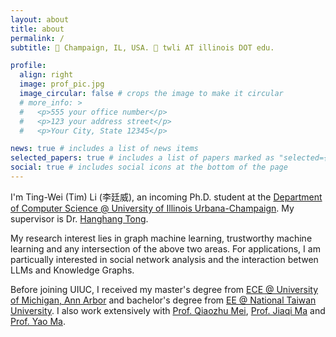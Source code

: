 ```yaml
---
layout: about
title: about
permalink: /
subtitle: 📍 Champaign, IL, USA. 📧 twli AT illinois DOT edu.

profile:
  align: right
  image: prof_pic.jpg
  image_circular: false # crops the image to make it circular
  # more_info: >
  #   <p>555 your office number</p>
  #   <p>123 your address street</p>
  #   <p>Your City, State 12345</p>

news: true # includes a list of news items
selected_papers: true # includes a list of papers marked as "selected={true}"
social: true # includes social icons at the bottom of the page
---
```


I'm Ting-Wei (Tim) Li (李廷威), an incoming Ph.D. student at the [Department of Computer Science @ University of Illinois Urbana-Champaign](https://cs.illinois.edu/). My supervisor is Dr. [Hanghang Tong](http://tonghanghang.org/). 

My research interest lies in graph machine learning, trustworthy machine learning and any intersection of the above two areas. For applications, I am particually interested in social network analysis and the interaction betwen LLMs and Knowledge Graphs.

Before joining UIUC, I received my master's degree from [ECE @ University of Michigan, Ann Arbor](https://ece.engin.umich.edu/) and bachelor's degree from [EE @ National Taiwan University](https://web.ee.ntu.edu.tw/eng/index.php). I also work extensively with [Prof. Qiaozhu Mei](https://websites.umich.edu/~qmei/), [Prof. Jiaqi Ma](https://jiaqima.github.io/) and [Prof. Yao Ma](https://yaoma24.github.io/).

<!-- Put your address / P.O. box / other info right below your picture. You can also disable any of these elements by editing `profile` property of the YAML header of your `_pages/about.md`. Edit `_bibliography/papers.bib` and Jekyll will render your [publications page](/al-folio/publications/) automatically.

Link to your social media connections, too. This theme is set up to use [Font Awesome icons](https://fontawesome.com/) and [Academicons](https://jpswalsh.github.io/academicons/), like the ones below. Add your Facebook, Twitter, LinkedIn, Google Scholar, or just disable all of them. -->
